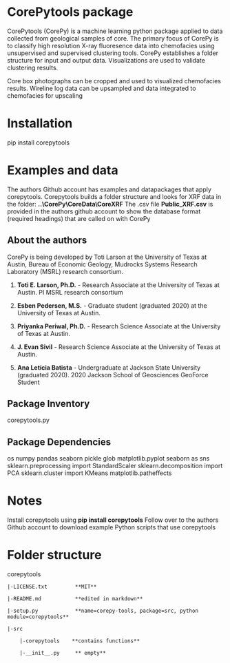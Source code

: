 # CorePytools package

CorePytools (CorePy) is a machine learning python package applied to data collected from geological samples of core. The primary focus of CorePy is to classify high resolution 
X-ray fluoresence data into chemofacies using unsupervised and supervised clustering tools. CorePy establishes a folder structure for input and output data. Visualizations are used to validate clustering results.

Core  box photographs can be cropped and used to visualized chemofacies results. Wireline log data can be upsampled and data integrated to chemofacies for upscaling  

# Installation
pip install corepytools

# Examples and data
The authors Github account has examples and datapackages that apply corepytools.
Corepytools builds a folder structure and looks for XRF data in the folder: **..\CorePy\CoreData\CoreXRF**
The .csv file **Public_XRF.csv** is provided in the authors github account to show 
the database format (required headings) that are called on with CorePy

## About the authors

CorePy is being developed by Toti Larson at the University of Texas at Austin, Bureau of Economic Geology, Mudrocks Systems Research Laboratory (MSRL) research consortium.

1. **Toti E. Larson, Ph.D.** - Research Associate at the University of Texas at Austin. PI MSRL research consortium

2. **Esben Pedersen, M.S.** - Graduate student (graduated 2020) at the University of Texas at Austin. 

3. **Priyanka Periwal, Ph.D.** - Research Science Associate at the University of Texas at Austin. 

4. **J. Evan Sivil** - Research Science Associate at the University of Texas at Austin. 

5. **Ana Letícia Batista** - Undergraduate at Jackson State University (graduated 2020). 2020 Jackson School of Geosciences GeoForce Student

## Package Inventory
 
corepytools.py


## Package Dependencies

os
numpy
pandas
seaborn
pickle
glob
matplotlib.pyplot
seaborn as sns
sklearn.preprocessing import StandardScaler
sklearn.decomposition import PCA
sklearn.cluster import KMeans
matplotlib.patheffects

# Notes

Install corepytools using **pip install corepytools**
Follow over to the authors Github account to download example Python scripts that use corepytools


# Folder structure
corepytools

    |-LICENSE.txt         **MIT**

    |-README.md           **edited in markdown**

    |-setup.py            **name=corepy-tools, package=src, python module=corepytools**

    |-src

        |-corepytools    **contains functions**
    
        |-__init__.py     ** empty**


